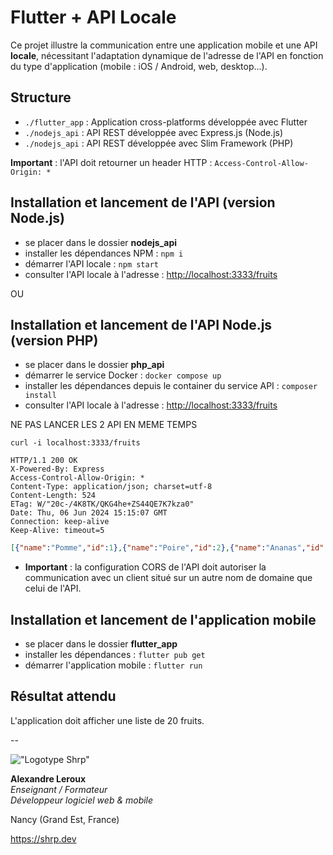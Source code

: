 # Flutter + API Locale

Ce projet illustre la communication entre une application mobile et une API **locale**, nécessitant l'adaptation dynamique de l'adresse de l'API en fonction du type d'application (mobile : iOS / Android, web, desktop...).

## Structure

- `./flutter_app` : Application cross-platforms développée avec Flutter
- `./nodejs_api` : API REST développée avec Express.js (Node.js)
- `./nodejs_api` : API REST développée avec Slim Framework (PHP)

**Important** : l'API doit retourner un header HTTP : `Access-Control-Allow-Origin: *`

## Installation et lancement de l'API (version Node.js)

- se placer dans le dossier **nodejs_api**
- installer les dépendances NPM : `npm i`
- démarrer l'API locale : `npm start`
- consulter l'API locale à l'adresse : <http://localhost:3333/fruits>

OU

## Installation et lancement de l'API Node.js (version PHP)

- se placer dans le dossier **php_api**
- démarrer le service Docker : `docker compose up`
- installer les dépendances depuis le container du service API : `composer install`
- consulter l'API locale à l'adresse : <http://localhost:3333/fruits>

NE PAS LANCER LES 2 API EN MEME TEMPS

`curl -i localhost:3333/fruits`

```HTTP
HTTP/1.1 200 OK
X-Powered-By: Express
Access-Control-Allow-Origin: *
Content-Type: application/json; charset=utf-8
Content-Length: 524
ETag: W/"20c-/4K8TK/QKG4he+ZS44QE7K7kza0"
Date: Thu, 06 Jun 2024 15:15:07 GMT
Connection: keep-alive
Keep-Alive: timeout=5
```

```JSON
[{"name":"Pomme","id":1},{"name":"Poire","id":2},{"name":"Ananas","id":3},{"name":"Cerise","id":4},{"name":"Fraise","id":5},{"name":"Orange","id":6},{"name":"Citron","id":7},{"name":"Banane","id":8},{"name":"Kiwi","id":9},{"name":"Melon","id":10},{"name":"Mandarine","id":11},{"name":"Pastèque","id":12},{"name":"Abricot","id":13},{"name":"Clémentine","id":14},{"name":"Framboise","id":15},{"name":"Mangue","id":16},{"name":"Pêche","id":17},{"name":"Litchi","id":18},{"name":"Prune","id":19},{"name":"Groseille","id":20}]
```

- **Important** : la configuration CORS de l'API doit autoriser la communication avec un client situé sur un autre nom de domaine que celui de l'API.

## Installation et lancement de l'application mobile

- se placer dans le dossier **flutter_app**
- installer les dépendances : `flutter pub get`
- démarrer l'application mobile : `flutter run`

## Résultat attendu

L'application doit afficher une liste de 20 fruits.

--

!["Logotype Shrp"](https://sherpa.one/images/sherpa-logotype.png)

**Alexandre Leroux**  
_Enseignant / Formateur_  
_Développeur logiciel web & mobile_

Nancy (Grand Est, France)

<https://shrp.dev>

